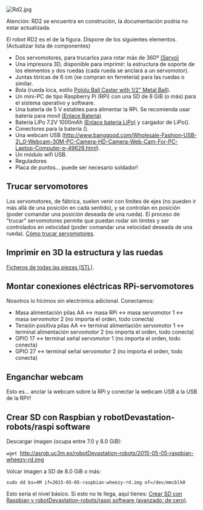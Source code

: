 ![Rd2.jpg](Rd2.jpg "Rd2.jpg")

Atención: RD2 se encuentra en construción, la documentación podria no
estar actualizada.

El robot RD2 es el de la figura. Dispone de los siguientes elementos.
(Actualizar lista de componentes)

  - Dos servomotores, para trucarlos para rotar más de 360º
    [(Servo)](http://www.banggood.com/es/TowerPro-MG995-Metal-Servo-p-73885.html)
  - Una impresora 3D, disponible para imprimir: la estructura de soporte
    de los elementos y dos ruedas (cada rueda se anclará a un
    servomotor).
  - Juntas tóricas de 6 cm (se compran en ferretería) para las ruedas o
    similar.
  - Bola (rueda loca, estilo [Pololu Ball Caster with 1/2" Metal
    Ball](https://www.pololu.com/product/953)).
  - Un mini-PC de tipo Raspberry Pi (RPi) con una SD de 8 GiB (o más)
    para el sistema operativo y software.
  - Una batería de 5 V estables para alimentar la RPi. Se recomienda
    usar batería para movil [(Enlace
    Bateria)](http://www.banggood.com/es/2600mAh-Portable-Mobile-Power-Bank-For-Samsung-Galaxy-S4-I9500-p-74819.html)
  - Bateria LiPo 7.2V 1000mAh [(Enlace bateria
    LiPo)](http://www.banggood.com/es/WLtoys-V912-V915-Upgraded-Battery-7_4V-1000mAh-25C--p-71191.html)
    y cargador de LiPo().
  - Conectores para la bateria ().
  - Una webcam USB
    (http://www.banggood.com/Wholesale-Fashion-USB-2\_0-Webcam-30M-PC-Camera-HD-Camera-Web-Cam-For-PC-Laptop-Computer-p-49628.html).
  - Un módulo wifi USB.
  - Reguladores
  - Placa de puntos... puede ser necesario soldador\!

## Trucar servomotores

Los servomotores, de fábrica, suelen venir con límites de ejes (no
pueden ir más allá de una posición en cada sentido), y se controlan en
posición (poder comandar una posición deseada de una rueda). El proceso
de "trucar" servomotores permite que puedan rodar sin límites y ser
controlados en velocidad (poder comandar una velocidad deseada de una
rueda). [Cómo trucar
servomotores](http://elektronikadonbosco.blogspot.com.es/2012/08/como-trucar-servomotores-paso-paso.html).

## Imprimir en 3D la estructura y las ruedas

[Ficheros de todas las piezas
(STL)](https://github.com/asrob-uc3m/robotDevastation-robots/tree/master/rd2/mechanics).

## Montar conexiones eléctricas RPi-servomotores

Nosotros lo hicimos sin electrónica adicional. Conectamos:

  - Masa alimentación pilas AA \<-\> masa RPi \<-\> masa servomotor 1
    \<-\> masa servomotor 2 (no importa el orden, todo conecta)
  - Tensión positiva pilas AA \<-\> terminal alimentación servomotor 1
    \<-\> terminal alimentación servomotor 2 (no importa el orden, todo
    conecta)
  - GPIO 17 \<-\> terminal señal servomotor 1 (no importa el orden, todo
    conecta)
  - GPIO 27 \<-\> terminal señal servomotor 2 (no importa el orden, todo
    conecta)

## Enganchar webcam

Esto es... anclar la webcam sobre la RPi y conectar la webcam USB a la
USB de la RPi\!\!

## Crear SD con Raspbian y robotDevastation-robots/raspi software

Descargar imagen (ocupa entre 7.0 y 8.0
GiB):

`wget `<http://asrob.uc3m.es/robotDevastation-robots/2015-05-05-raspbian-wheezy-rd.img>

Volcar imagen a SD de 8.0 GiB o más:

`sudo dd bs=4M if=2015-05-05-raspbian-wheezy-rd.img of=/dev/mmcblk0`

Esto sería el nivel básico. Si esto no te llega, aquí tienes: [Crear SD
con Raspbian y robotDevastation-robots/raspi software (avanzado: de
cero)](Crear_SD_con_Raspbian_y_robotDevastation-robots/raspi_software_\(avanzado:_de_cero\) "wikilink").
